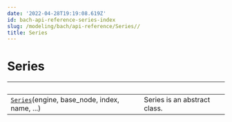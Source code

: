 ```yaml
---
date: '2022-04-28T19:19:08.619Z'
id: bach-api-reference-series-index
slug: /modeling/bach/api-reference/Series//
title: Series
---
```


# Series

| &nbsp;                                           | &nbsp;                                                                                                                                      |
| ------------------------------------------------ | ------------------------------------------------------------------------------------------------------------------------------------------ |
| [`Series`](/docs/modeling/bach/api-reference/Series/bach.Series/#bach.Series)(engine, base_node, index, name, ...)      | Series is an abstract class.                                                                                                                |
